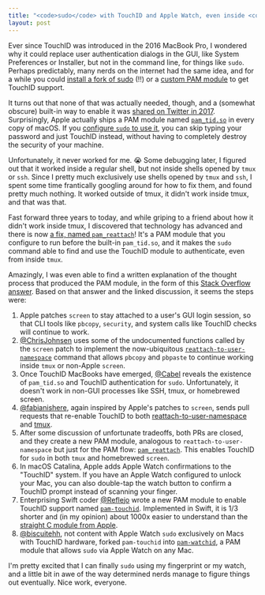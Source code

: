 ```yaml
---
title: "<code>sudo</code> with TouchID and Apple Watch, even inside <code>tmux</code>"
layout: post
---
```


Ever since TouchID was introduced in the 2016 MacBook Pro, I wondered why it could replace user authentication dialogs in the GUI, like System Preferences or Installer, but not in the command line, for things like `sudo`. Perhaps predictably, many nerds on the internet had the same idea, and for a while you could [install a fork of sudo](https://github.com/mattrajca/sudo-touchid) (!!) or a [custom PAM module](https://github.com/hamzasood/pam_touchid) to get TouchID support.

It turns out that none of that was actually needed, though, and a (somewhat obscure) built-in way to enable it was [shared on Twitter in 2017](https://twitter.com/cabel/status/931292107372838912). Surprisingly, Apple actually ships a PAM module named [`pam_tid.so`](https://opensource.apple.com/source/pam_modules/pam_modules-173.1.1/modules/pam_tid/pam_tid.c.auto.html) in every copy of macOS. If you [configure `sudo` to use it](https://apple.stackexchange.com/a/306324), you can skip typing your password and just TouchID instead, without having to completely destroy the security of your machine.

Unfortunately, it never worked for me. 😭 Some debugging later, I figured out that it worked inside a regular shell, but not inside shells opened by `tmux` or `ssh`. Since I pretty much exclusively use shells opened by `tmux` and `ssh`, I spent some time frantically googling around for how to fix them, and found pretty much nothing. It worked outside of tmux, it didn't work inside tmux, and that was that.

Fast forward three years to today, and while griping to a friend about how it didn't work inside tmux, I discovered that technology has advanced and there is now [a fix, named `pam_reattach`](https://github.com/fabianishere/pam_reattach)! It's a PAM module that you configure to run before the built-in `pam_tid.so`, and it makes the `sudo` command able to find and use the TouchID module to authenticate, even from inside `tmux`.

Amazingly, I was even able to find a written explanation of the thought process that produced the PAM module, in the form of this [Stack Overflow answer](https://superuser.com/a/1348180). Based on that answer and the linked discussion, it seems the steps were:

1. Apple patches `screen` to stay attached to a user's GUI login session, so that CLI tools like `pbcopy`, `security`, and system calls like TouchID checks will continue to work.
1. [@ChrisJohnsen](https://github.com/ChrisJohnsen) uses some of the undocumented functions called by the `screen` patch to implement the now-ubiquitous [`reattach-to-user-namespace`](https://github.com/ChrisJohnsen/tmux-MacOSX-pasteboard/) command that allows `pbcopy` and `pbpaste` to continue working inside `tmux` or non-Apple `screen`.
1. Once TouchID MacBooks have emerged, [@Cabel](https://twitter.com/cabel/) reveals the existence of `pam_tid.so` and TouchID authentication for `sudo`. Unfortunately, it doesn't work in non-GUI processes like SSH, tmux, or homebrewed screen.
1. [@fabianishere](https://github.com/fabianishere), again inspired by Apple's patches to `screen`, sends pull requests that re-enable TouchID to both [reattach-to-user-namespace](https://github.com/ChrisJohnsen/tmux-MacOSX-pasteboard/pull/70) and [tmux](https://github.com/tmux/tmux/pull/1434).
1. After some discussion of unfortunate tradeoffs, both PRs are closed, and they create a new PAM module, analogous to `reattach-to-user-namespace` but just for the PAM flow: [`pam_reattach`](https://github.com/fabianishere/pam_reattach). This enables TouchID for `sudo` in both `tmux` and homebrewed `screen`.
1. In macOS Catalina, Apple adds Apple Watch confirmations to the "TouchID" system. If you have an Apple Watch configured to unlock your Mac, you can also double-tap the watch button to confirm a TouchID prompt instead of scanning your finger.
1. Enterprising Swift coder [@Reflejo](https://github.com/Reflejo) wrote a new PAM module to enable TouchID support named [`pam-touchid`](https://github.com/Reflejo/pam-touchID). Implemented in Swift, it is 1/3 shorter and (in my opinion) about 1000x easier to understand than the [straight C module from Apple](https://opensource.apple.com/source/pam_modules/pam_modules-173.1.1/modules/pam_tid/pam_tid.c.auto.html).
1. [@biscuitehh](https://github.com/biscuitehh/), not content with Apple Watch `sudo` exclusively on Macs with TouchID hardware, forked `pam-touchid` into [`pam-watchid`](https://github.com/biscuitehh/pam-watchid), a PAM module that allows `sudo` via Apple Watch on any Mac.

I'm pretty excited that I can finally `sudo` using my fingerprint or my watch, and a little bit in awe of the way determined nerds manage to figure things out eventually. Nice work, everyone.
